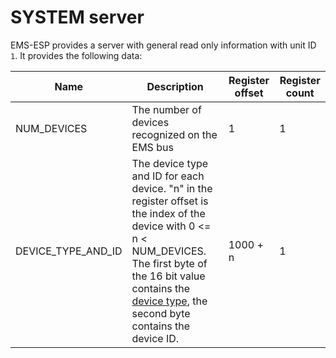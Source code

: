 # SYSTEM server

EMS-ESP provides a server with general read only information with unit ID `1`. It provides the following data:

| Name               | Description                                                                                                                                                                                                                   | Register offset | Register count |
|--------------------|-------------------------------------------------------------------------------------------------------------------------------------------------------------------------------------------------------------------------------|-----------------|----------------|
| NUM_DEVICES        | The number of devices recognized on the EMS bus                                                                                                                                                                               | 1               | 1              |
| DEVICE_TYPE_AND_ID | The device type and ID for each device. "n" in the register offset is the index of the device with 0 <= n < NUM_DEVICES. The first byte of the 16 bit value contains the [device type](Modbus-Server-IDs.md), the second byte contains the device ID. | 1000 + n        | 1              |

